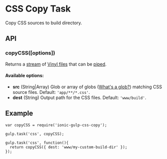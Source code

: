 # CSS Copy Task
Copy CSS sources to build directory.

## API

### copyCSS([options])

Returns a [stream](http://nodejs.org/api/stream.html) of [Vinyl files](https://github.com/wearefractal/vinyl-fs)
that can be [piped](http://nodejs.org/api/stream.html#stream_readable_pipe_destination_options).

#### Available options:
- **src** (String|Array) Glob or array of globs ([What's a glob?](https://github.com/isaacs/node-glob#glob-primer)) matching CSS source files. Default: `'app/**/*.css'`.
- **dest** (String) Output path for the CSS files. Default: `'www/build'`.

## Example

```
var copyCSS = require('ionic-gulp-css-copy');

gulp.task('css', copyCSS);

gulp.task('css', function(){
  return copyCSS({ dest: 'www/my-custom-build-dir' });
});
```





